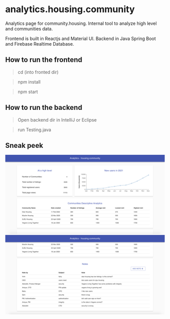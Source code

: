 # analytics.housing.community
Analytics page for community.housing. Internal tool to analyze high level and communities data. 

Frontend is built in Reactjs and Material UI. Backend in Java Spring Boot and Firebase Realtime Database.

## How to run the frontend

> cd (into fronted dir) <br>
  
> npm install <br>

> npm start 
  
## How to run the backend

> Open backend dir in IntelliJ or Eclipse <br>

> run Testing.java


## Sneak peek
![Data at a high level, like total number of communities, users, listings.](https://raw.githubusercontent.com/aniquedavla/analytics.housing.community/master/demo_images/main.png)
![Can add notes for investigation](https://github.com/aniquedavla/analytics.housing.community/blob/master/demo_images/notesView.png?raw=true)
